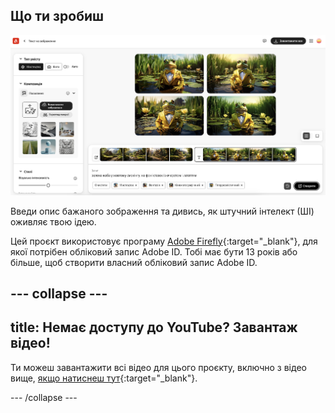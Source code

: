 ## Що ти зробиш

![Чотири різні зображення жаби в смокінгу, створені штучним інтелектом. На задньому плані – ставок із лататтям.](images/whatyouwillmake.png)

Введи опис бажаного зображення та дивись, як штучний інтелект (ШІ) оживляє твою ідею.

Цей проєкт використовує програму [Adobe Firefly](https://firefly.adobe.com/){:target="_blank"}, для якої потрібен обліковий запис Adobe ID. Тобі має бути 13 років або більше, щоб створити власний обліковий запис Adobe ID.

--- collapse ---
---
title: Немає доступу до YouTube? Завантаж відео!
---

Ти можеш завантажити всі відео для цього проєкту, включно з відео вище, [якщо натиснеш тут](https://rpf.io/p/uk-UA/ai-image-go){:target="_blank"}.

--- /collapse ---
